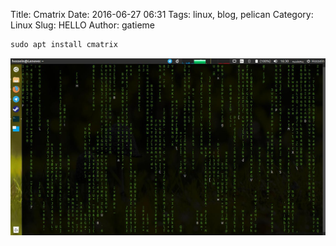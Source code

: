 Title: Cmatrix
Date: 2016-06-27 06:31
Tags: linux, blog, pelican
Category: Linux
Slug: HELLO
Author: gatieme

```c
sudo apt install cmatrix
```

![cmatrix](./cmatrix.jpg)